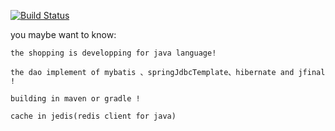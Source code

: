 [![Build Status](https://travis-ci.org/effine/shopping.svg?branch=master)](https://travis-ci.org/effine/shopping)

you maybe want to know: 

	the shopping is developping for java language! 
	
	the dao implement of mybatis 、springJdbcTemplate、hibernate and jfinal ! 
	
	building in maven or gradle !
	
	cache in jedis(redis client for java)



